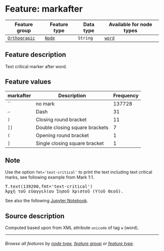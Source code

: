 # Feature: markafter

Feature group | Feature type | Data type | Available for node types
---  | --- | --- | --- 
[`Orthograpic`](featuresbygroup.md#orthograpic-features) | [`Node`](featuresbyfeaturetype.md#node-features)  | `String` | [`word`](featuresbynodetype.md#word-nodes)

## Feature description 

Text critical marker after word.

## Feature values 

markafter | Description | Frequency
---  | --- | ---
`` | no mark | 137728
`—` | Dash | 31
`)` | Closing round bracket| 11
`]]` |Double closing square brackets | 7
`(` | Opening round bracket|1 
`]` |Single closing square bracket | 1

## Note

Use the option `fmt='text-critical'` to print the text including text critical marks, see following example from Mark 1:1.

<pre>
T.text(139200,fmt='text-critical')
Ἀρχὴ τοῦ εὐαγγελίου Ἰησοῦ Χριστοῦ (Υἱοῦ Θεοῦ). 
</pre>

See also the following [Jupyter Notebook](https://nbviewer.org/github/tonyjurg/Nestle1904LFT/blob/main/docs/usecases/various_text_formats.ipynb).

## Source description

Computed based upon from XML attribute `unicode` of tag `w` (word).

---
###### *Browse all features by [node type](featuresbynodetype.md#readme), [feature group](featuresbygroup.md#readme) or [feature type](featuresbyfeaturetype.md#readme).*
